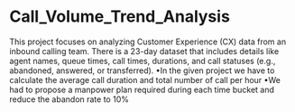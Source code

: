 # Call_Volume_Trend_Analysis

This project focuses on analyzing Customer Experience (CX) data from an inbound calling team. There is a 23-day dataset that includes details like agent names, queue times, call times, durations, and call statuses (e.g., abandoned, answered, or transferred).
•In the given project we have to calculate the average call duration and total number of call per hour
•We had to propose a manpower plan required during each time bucket and reduce the abandon rate to 10%
